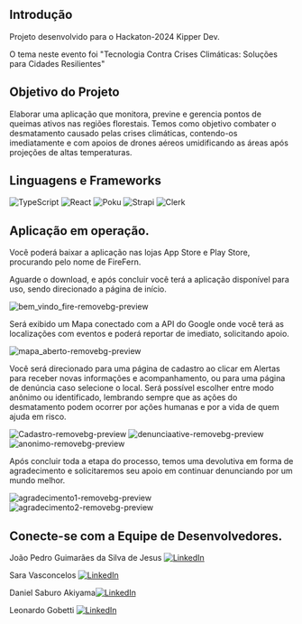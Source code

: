 ## Introdução

Projeto desenvolvido para o Hackaton-2024 Kipper Dev.

O tema neste evento foi "Tecnologia Contra Crises Climáticas: Soluções para Cidades Resilientes"

## Objetivo do Projeto

Elaborar uma aplicação que monitora, previne e gerencia pontos de queimas ativos nas regiões florestais. Temos como objetivo combater o desmatamento causado pelas crises climáticas, contendo-os imediatamente e com apoios de drones aéreos umidificando as áreas após projeções de altas temperaturas.

## Linguagens e Frameworks

![TypeScript](https://img.shields.io/badge/TypesScript-000?style=for-the-badge&logo=TypeScript)
![React](https://img.shields.io/badge/React-000?style=for-the-badge&logo=React)
![Poku](https://img.shields.io/badge/Poku-000?style=for-the-badge&logo=Poku)
![Strapi](https://img.shields.io/badge/Strapi-000?style=for-the-badge&logo=Strapi)
![Clerk](https://img.shields.io/badge/Clerk-000?style=for-the-badge&logo=Clerk)

## Aplicação em operação.

Você poderá baixar a aplicação nas lojas App Store e Play Store, procurando pelo nome de FireFern.

Aguarde o download, e após concluir você terá a aplicação disponível para uso, sendo direcionado a página de início.

![bem_vindo_fire-removebg-preview](https://github.com/user-attachments/assets/a288ef53-7afb-4c68-83f6-9a0528d20eca)

Será exibido um Mapa conectado com a API do Google onde você terá as localizações com eventos e poderá reportar de imediato, solicitando apoio.

![mapa_aberto-removebg-preview](https://github.com/user-attachments/assets/e1ff97e8-1e52-421b-900d-8a0c37d0a5d0)

Você será direcionado para uma página de cadastro ao clicar em Alertas para receber novas informações e acompanhamento, ou para uma página de denúncia caso selecione o local. Será possível escolher entre modo anônimo ou identificado, lembrando sempre que as ações do desmatamento podem ocorrer por ações humanas e por a vida de quem ajuda em risco.


![Cadastro-removebg-preview](https://github.com/user-attachments/assets/53130780-5ea4-42c0-9a05-de68395e24ad)
![denunciaative-removebg-preview](https://github.com/user-attachments/assets/bf01d91e-544d-439e-afe0-c51def906365)
![anonimo-removebg-preview](https://github.com/user-attachments/assets/6695aaf5-cd4d-40d2-909a-6eb011ea5ceb)

Após concluir toda a etapa do processo, temos uma devolutiva em forma de agradecimento e solicitaremos seu apoio em continuar denunciando por um mundo melhor.

![agradecimento1-removebg-preview](https://github.com/user-attachments/assets/f5ebbd85-f06b-4cee-9c48-b2ccb1e52cf1)
![agradecimento2-removebg-preview](https://github.com/user-attachments/assets/294dde14-11af-4e0f-aac0-6b0d451f7fdf)






## Conecte-se com a Equipe de Desenvolvedores.

João Pedro Guimarães da Silva de Jesus [![LinkedIn](https://img.shields.io/badge/-LinkedIn-000?style=for-the-badge&logo=linkedin&logoColor=30A3DC)](https://www.linkedin.com/in/joaopguima/)

Sara Vasconcelos [![LinkedIn](https://img.shields.io/badge/-LinkedIn-000?style=for-the-badge&logo=linkedin&logoColor=30A3DC)](https://www.linkedin.com/in/sara-vasconcelos-freitas-souza/)

Daniel Saburo Akiyama[![LinkedIn](https://img.shields.io/badge/-LinkedIn-000?style=for-the-badge&logo=linkedin&logoColor=30A3DC)](https://www.linkedin.com/in/daniel-akiyama/)

Leonardo Gobetti [![LinkedIn](https://img.shields.io/badge/-LinkedIn-000?style=for-the-badge&logo=linkedin&logoColor=30A3DC)](https://www.linkedin.com/in/leonardo-gobetti/)
